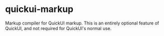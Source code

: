 quickui-markup
==============

Markup compiler for QuickUI markup. This is an entirely optional feature of QuickUI, and not required for QuickUI's normal use.